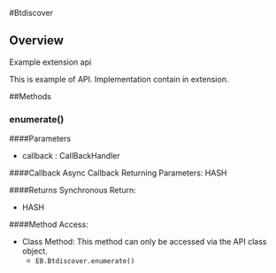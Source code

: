 #Btdiscover


## Overview
<p>Example extension api</p>
<p>This is example of API. Implementation contain in extension.</p>



##Methods



### enumerate()

####Parameters
<ul><li>callback : <span class='text-info'>CallBackHandler</span></li></ul>

####Callback
Async Callback Returning Parameters: <span class='text-info'>HASH</span></p><ul></ul>

####Returns
Synchronous Return:<ul><li>HASH</li></ul>

####Method Access:
<ul><li><i class="icon-book"></i>Class Method: This method can only be accessed via the API class object. <ul><li><code>EB.Btdiscover.enumerate()</code> </li></ul></li></ul>